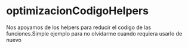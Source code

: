 # optimizacionCodigoHelpers
Nos apoyamos de los helpers para reducir el codigo de las funciones.Simple ejemplo para no olvidarme cuando requiera usarlo de nuevo
